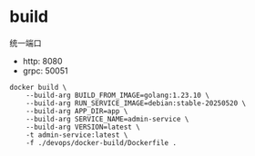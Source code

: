 # build

统一端口

* http: 8080
* grpc: 50051

```shell
docker build \
    --build-arg BUILD_FROM_IMAGE=golang:1.23.10 \
    --build-arg RUN_SERVICE_IMAGE=debian:stable-20250520 \
    --build-arg APP_DIR=app \
    --build-arg SERVICE_NAME=admin-service \
    --build-arg VERSION=latest \
    -t admin-service:latest \
    -f ./devops/docker-build/Dockerfile .
```